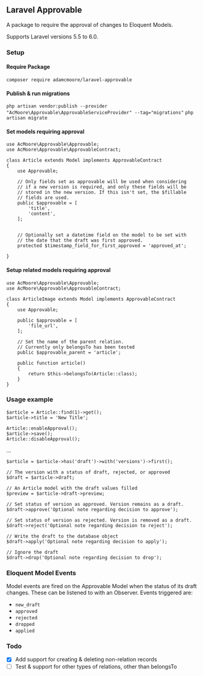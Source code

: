 ## Laravel Approvable
A package to require the approval of changes to Eloquent Models.

Supports Laravel versions 5.5 to 6.0.


### Setup

#### Require Package
`composer require adamcmoore/laravel-approvable`


#### Publish & run migrations
`php artisan vendor:publish --provider "AcMoore\Approvable\ApprovableServiceProvider" --tag="migrations"`
`php artisan migrate`


#### Set models requiring approval
```
use AcMoore\Approvable\Approvable;
use AcMoore\Approvable\ApprovableContract;

class Article extends Model implements ApprovableContract
{
    use Approvable;
    
    // Only fields set as approvable will be used when considering 
    // if a new version is required, and only these fields will be 
    // stored in the new version. If this isn't set, the $fillable 
    // fields are used.
    public $approvable = [
        'title', 
        'content',
    ];
    
    
    // Optionally set a datetime field on the model to be set with 
    // the date that the draft was first approved. 
    protected $timestamp_field_for_first_approved = 'approved_at';

} 
```



#### Setup related models requiring approval
```
use AcMoore\Approvable\Approvable;
use AcMoore\Approvable\ApprovableContract;

class ArticleImage extends Model implements ApprovableContract
{
    use Approvable;
    
    public $approvable = [
        'file_url', 
    ];
    
    // Set the name of the parent relation.
    // Currently only belongsTo has been tested
    public $approvable_parent = 'article';
    
    public function article()
    {
        return $this->belongsTo(Article::class);
    }
}
```


### Usage example
```
$article = Article::find(1)->get();
$article->title = 'New Title';

Article::enableApproval(); 
$article->save();
Article::disableApproval();
```
...
```
$article = $article->has('draft')->with('versions')->first();

// The version with a status of draft, rejected, or approved
$draft = $article->draft;

// An Article model with the draft values filled
$preview = $article->draft->preview;

// Set status of version as approved. Version remains as a draft.
$draft->approve('Optional note regarding decision to approve');

// Set status of version as rejected. Version is removed as a draft.
$draft->reject('Optional note regarding decision to reject');

// Write the draft to the database object
$draft->apply('Optional note regarding decision to apply');

// Ignore the draft
$draft->drop('Optional note regarding decision to drop');
```

### Eloquent Model Events
Model events are fired on the Approvable Model when the status of its draft changes. 
These can be listened to with an Observer. Events triggered are:
- `new_draft`
- `approved`
- `rejected`
- `dropped`
- `applied`

### Todo
- [x] Add support for creating & deleting non-relation records
- [ ] Test & support for other types of relations, other than belongsTo
